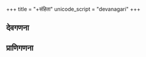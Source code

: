 +++
title = "+संहिता"
unicode_script = "devanagari"
+++

## देवगणना
<div class="spreadsheet" src="devatA_counts.tsv"> </div>  

## प्राणिगणना
<div class="spreadsheet" src="animal-counts.tsv"> </div>  
